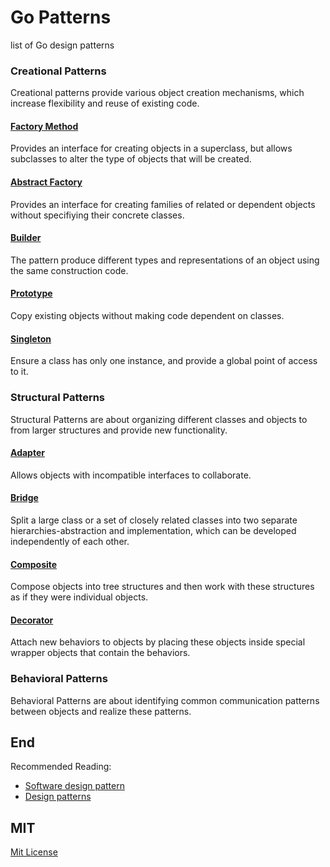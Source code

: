 # Go Patterns

list of Go design patterns

### Creational Patterns

Creational patterns provide various object creation mechanisms, which increase flexibility and reuse of existing code.

#### [Factory Method](./creational/factoryMethod/factory_method.go)

Provides an interface for creating objects in a superclass, but allows subclasses to alter the type of objects that will be created. 

#### [Abstract Factory](./creational/abstractFactory/abstract_factory.go)

Provides an interface for creating families of related or dependent objects without specifiying their concrete classes.

#### [Builder](./creational/builder/builder.go)

The pattern produce different types and representations of an object using the same construction code.

#### [Prototype](./creational/prototype/prototype.go)

Copy existing objects without making code dependent on classes.

#### [Singleton](./creational/singleton/singleton.go)

Ensure a class has only one instance, and provide a global point of access to it.

### Structural Patterns

Structural Patterns are about organizing different classes and objects to from larger structures and provide new functionality.

#### [Adapter](./structural/adapter/adapter.go)

Allows objects with incompatible interfaces to collaborate.

#### [Bridge](./structural/bridge/bridge.go)

Split a large class or a set of closely related classes into two separate hierarchies-abstraction and implementation, which can be developed independently of each other.

#### [Composite](./structural/composite/composite.go)

Compose objects into tree structures and then work with these structures as if they were individual objects.

#### [Decorator](./structural/decorator/decorator.go)

Attach new behaviors to objects by placing these objects inside special wrapper objects that contain the behaviors.

### Behavioral Patterns

Behavioral Patterns are about identifying common communication patterns between objects and realize these patterns.

## End

Recommended Reading:

- [Software design pattern](https://en.wikipedia.org/wiki/Software_design_pattern)
- [Design patterns](https://refactoring.guru/design-patterns)

## MIT

[Mit License](./LICENSE)